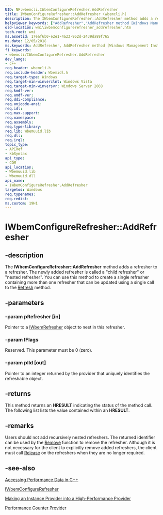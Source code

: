 ```yaml
---
UID: NF:wbemcli.IWbemConfigureRefresher.AddRefresher
title: IWbemConfigureRefresher::AddRefresher (wbemcli.h)
description: The IWbemConfigureRefresher::AddRefresher method adds a refresher to a refresher.
helpviewer_keywords: ["AddRefresher","AddRefresher method [Windows Management Instrumentation]","AddRefresher method [Windows Management Instrumentation]","IWbemConfigureRefresher interface","IWbemConfigureRefresher interface [Windows Management Instrumentation]","AddRefresher method","IWbemConfigureRefresher.AddRefresher","IWbemConfigureRefresher::AddRefresher","_hmm_iwbemconfigurerefresher_addrefresher","wbemcli/IWbemConfigureRefresher::AddRefresher","wmi.iwbemconfigurerefresher_addrefresher"]
old-location: wmi\iwbemconfigurerefresher_addrefresher.htm
tech.root: wmi
ms.assetid: 17eaf6b0-e2e1-4a23-952d-2439da89f765
ms.date: 12/05/2018
ms.keywords: AddRefresher, AddRefresher method [Windows Management Instrumentation], AddRefresher method [Windows Management Instrumentation],IWbemConfigureRefresher interface, IWbemConfigureRefresher interface [Windows Management Instrumentation],AddRefresher method, IWbemConfigureRefresher.AddRefresher, IWbemConfigureRefresher::AddRefresher, _hmm_iwbemconfigurerefresher_addrefresher, wbemcli/IWbemConfigureRefresher::AddRefresher, wmi.iwbemconfigurerefresher_addrefresher
f1_keywords:
- wbemcli/IWbemConfigureRefresher.AddRefresher
dev_langs:
- c++
req.header: wbemcli.h
req.include-header: Wbemidl.h
req.target-type: Windows
req.target-min-winverclnt: Windows Vista
req.target-min-winversvr: Windows Server 2008
req.kmdf-ver: 
req.umdf-ver: 
req.ddi-compliance: 
req.unicode-ansi: 
req.idl: 
req.max-support: 
req.namespace: 
req.assembly: 
req.type-library: 
req.lib: Wbemuuid.lib
req.dll: 
req.irql: 
topic_type:
- APIRef
- kbSyntax
api_type:
- COM
api_location:
- Wbemuuid.lib
- Wbemuuid.dll
api_name:
- IWbemConfigureRefresher.AddRefresher
targetos: Windows
req.typenames: 
req.redist: 
ms.custom: 19H1
---
```


# IWbemConfigureRefresher::AddRefresher


## -description


The 
<b>IWbemConfigureRefresher::AddRefresher</b> method adds a refresher to a refresher. The newly added refresher is called a "child refresher" or "nested refresher". You can use this method to create a single refresher containing more than one refresher that can be updated using a single call to the 
<a href="https://docs.microsoft.com/windows/desktop/api/wbemcli/nf-wbemcli-iwbemrefresher-refresh">Refresh</a> method.


## -parameters




### -param pRefresher [in]

Pointer to a 
<a href="https://docs.microsoft.com/windows/desktop/api/wbemcli/nn-wbemcli-iwbemrefresher">IWbemRefresher</a> object to nest in this refresher.


### -param lFlags

Reserved. This parameter must be 0 (zero).


### -param plId [out]

Pointer to an integer returned by the provider that uniquely identifies the refreshable object.


## -returns



This method returns an <b>HRESULT</b> indicating the status of the method call. The following list lists the value contained within an <b>HRESULT</b>.




## -remarks



Users should not add recursively nested refreshers. The returned identifier can be used by the 
<a href="https://docs.microsoft.com/windows/desktop/api/wbemcli/nf-wbemcli-iwbemconfigurerefresher-remove">Remove</a> function to remove the refresher. Although it is not necessary for the client to explicitly remove added refreshers, the client must call <a href="https://docs.microsoft.com/windows/desktop/api/unknwn/nf-unknwn-iunknown-release">Release</a> on the refreshers when they are no longer required.




## -see-also




<a href="https://docs.microsoft.com/windows/desktop/WmiSdk/accessing-performance-data-in-c--">Accessing Performance Data in C++</a>



<a href="https://docs.microsoft.com/windows/desktop/api/wbemcli/nn-wbemcli-iwbemconfigurerefresher">IWbemConfigureRefresher</a>



<a href="https://docs.microsoft.com/windows/desktop/WmiSdk/making-an-instance-provider-into-a-high-performance-provider">Making an Instance Provider into a High-Performance Provider</a>



<a href="https://docs.microsoft.com/windows/desktop/WmiSdk/performance-counter-provider">Performance Counter Provider</a>
 

 

